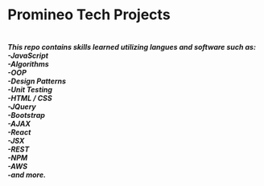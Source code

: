 <h1>
Promineo Tech Projects
<h1>

<h5>
This repo contains skills learned utilizing langues and software such as:
<br>
	-JavaScript
<br>
	-Algorithms
<br>
	-OOP
<br>
	-Design Patterns
<br>
	-Unit Testing
<br>
	-HTML / CSS
<br>
	-JQuery
<br>
	-Bootstrap
<br>
	-AJAX
<br>
	-React
<br>
	-JSX
<br>
	-REST
<br>
	-NPM
<br>
	-AWS
<br>
	-and more.
</h5>
